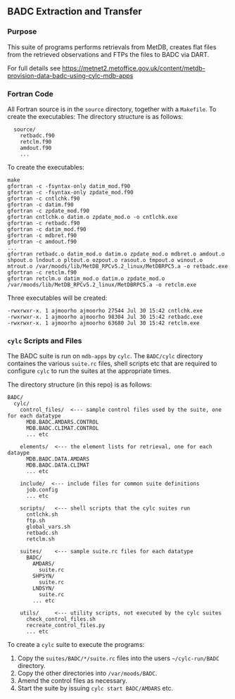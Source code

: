 ## BADC Extraction and Transfer

### Purpose

This suite of programs performs retrievals from MetDB, creates flat files from the retrieved observations and FTPs the files to BADC via DART.

For full details see https://metnet2.metoffice.gov.uk/content/metdb-provision-data-badc-using-cylc-mdb-apps

### Fortran Code

All Fortran source is in the `source` directory, together with a `Makefile`. To create the executables:
The directory structure is as follows:

``` BADC/
  source/
    retbadc.f90
    retclm.f90
    amdout.f90
    ... 
```

To create the executables:
``` cd BADC/source
make
gfortran -c -fsyntax-only datim_mod.f90
gfortran -c -fsyntax-only zpdate_mod.f90
gfortran -c cntlchk.f90
gfortran -c datim.f90
gfortran -c zpdate_mod.f90
gfortran cntlchk.o datim.o zpdate_mod.o -o cntlchk.exe
gfortran -c retbadc.f90
gfortran -c datim_mod.f90
gfortran -c mdbret.f90
gfortran -c amdout.f90
...
gfortran retbadc.o datim_mod.o datim.o zpdate_mod.o mdbret.o amdout.o shpout.o lndout.o pltout.o ozpout.o rasout.o tmpout.o winout.o mtrout.o /var/moods/lib/MetDB_RPCv5.2_linux/MetDBRPC5.a -o retbadc.exe
gfortran -c retclm.f90
gfortran retclm.o datim_mod.o datim.o zpdate_mod.o /var/moods/lib/MetDB_RPCv5.2_linux/MetDBRPC5.a -o retclm.exe
```

Three executables will be created:
```ls -l *.exe
-rwxrwxr-x. 1 ajmoorho ajmoorho 27544 Jul 30 15:42 cntlchk.exe
-rwxrwxr-x. 1 ajmoorho ajmoorho 98304 Jul 30 15:42 retbadc.exe
-rwxrwxr-x. 1 ajmoorho ajmoorho 63680 Jul 30 15:42 retclm.exe
```

### `cylc` Scripts and Files

The BADC suite is run on `mdb-apps` by `cylc`. The `BADC/cylc` directory containes the various `suite.rc` files, shell scripts etc that are required to configure `cylc` to run the suites at the appropriate times.

The directory structure (in this repo) is as follows:

```
BADC/
  cylc/
    control_files/  <--- sample control files used by the suite, one for each datatype
      MDB.BADC.AMDARS.CONTROL
      MDB.BADC.CLIMAT.CONTROL
      ... etc

    elements/  <--- the element lists for retrieval, one for each dataype
      MDB.BADC.DATA.AMDARS
      MDB.BADC.DATA.CLIMAT
      ... etc

    include/  <--- include files for common suite definitions
      job.config
      ... etc

    scripts/   <--- shell scripts that the cylc suites run
      cntlchk.sh
      ftp.sh
      global_vars.sh 
      retbadc.sh
      retclm.sh

    suites/    <--- sample suite.rc files for each datatype
      BADC/
        AMDARS/
          suite.rc
        SHPSYN/
          suite.rc
        LNDSYN/
          suite.rc
        ... etc

    utils/     <--- utility scripts, not executed by the cylc suites
      check_control_files.sh
      recreate_control_files.py
      ... etc
```

To create a `cylc` suite to execute the programs:
1. Copy the `suites/BADC/*/suite.rc` files into the users `~/cylc-run/BADC` directory.
1. Copy the other directories into `/var/moods/BADC`.
1. Amend the control files as necessary.
1. Start the suite by issuing `cylc start BADC/AMDARS` etc.
